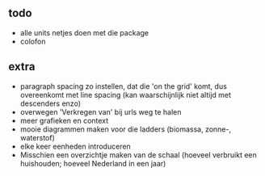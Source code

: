 ## todo

- alle units netjes doen met die package
- colofon

## extra

- paragraph spacing zo instellen, dat die 'on the grid' komt, dus overeenkomt met line spacing (kan waarschijnlijk niet altijd met descenders enzo)
- overwegen 'Verkregen van' bij urls weg te halen
- meer grafieken en context
- mooie diagrammen maken voor die ladders (biomassa, zonne-, waterstof)
- elke keer eenheden introduceren
- Misschien een overzichtje maken van de schaal (hoeveel verbruikt een huishouden; hoeveel Nederland in een jaar)
